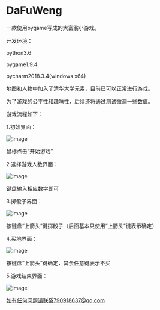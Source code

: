 # DaFuWeng
一款使用pygame写成的大富翁小游戏。

开发环境：

python3.6

pygame1.9.4

pycharm2018.3.4(windows x64)

地图和人物中加入了清华大学元素，目前已可以正常进行游戏。

为了游戏的公平性和趣味性，后续还将通过测试微调一些数值。

游戏流程如下：

1.初始界面：

![image](https://github.com/holdmeplease/mahjong-game/raw/master/开始游戏.png)

鼠标点击“开始游戏”

2.选择游戏人数界面：

![image](https://github.com/holdmeplease/mahjong-game/raw/master/输入游戏人数.png)

键盘输入相应数字即可

3.掷骰子界面：

![image](https://github.com/holdmeplease/mahjong-game/raw/master/掷骰子.png)

按键盘“上箭头”键掷骰子（后面基本只使用“上箭头”键表示确定）

4.买地界面：

![image](https://github.com/holdmeplease/mahjong-game/raw/master/买地.png)

按键盘“上箭头”键确定，其余任意键表示不买

5.游戏结束界面：

![image](https://github.com/holdmeplease/mahjong-game/raw/master/游戏介绍.png)

如有任何问题请联系790918637@qq.com
